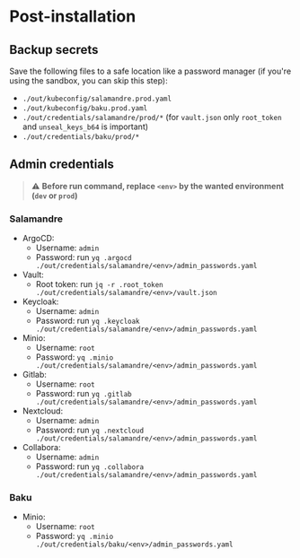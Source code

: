 # Post-installation

## Backup secrets

Save the following files to a safe location like a password manager (if you're using the sandbox, you can skip this
step):

- `./out/kubeconfig/salamandre.prod.yaml`
- `./out/kubeconfig/baku.prod.yaml`
- `./out/credentials/salamandre/prod/*` (for `vault.json` only `root_token` and `unseal_keys_b64` is important)
- `./out/credentials/baku/prod/*`

## Admin credentials

> ⚠️ **Before run command, replace `<env>` by the wanted environment (`dev` or `prod`)**

### Salamandre

- ArgoCD:
  - Username: `admin`
  - Password: run `yq .argocd ./out/credentials/salamandre/<env>/admin_passwords.yaml`
- Vault:
  - Root token: run `jq -r .root_token ./out/credentials/salamandre/<env>/vault.json`
- Keycloak:
  - Username: `admin`
  - Password: run `yq .keycloak ./out/credentials/salamandre/<env>/admin_passwords.yaml`
- Minio:
  - Username: `root`
  - Password: `yq .minio ./out/credentials/salamandre/<env>/admin_passwords.yaml`
- Gitlab:
  - Username: `root`
  - Password: run `yq .gitlab ./out/credentials/salamandre/<env>/admin_passwords.yaml`
- Nextcloud:
  - Username: `admin`
  - Password: run `yq .nextcloud ./out/credentials/salamandre/<env>/admin_passwords.yaml`
- Collabora:
  - Username: `admin`
  - Password: run `yq .collabora ./out/credentials/salamandre/<env>/admin_passwords.yaml`

### Baku

- Minio:
  - Username: `root`
  - Password: `yq .minio ./out/credentials/baku/<env>/admin_passwords.yaml`
